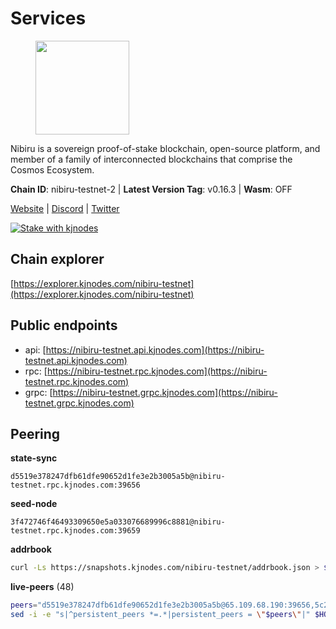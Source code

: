 # Services

<figure><img src="https://raw.githubusercontent.com/kj89/testnet_manuals/main/pingpub/logos/nibiru.png" width="150" alt=""><figcaption></figcaption></figure>

Nibiru is a sovereign proof-of-stake blockchain, open-source platform,  and member of a family of interconnected blockchains that comprise the Cosmos Ecosystem.

**Chain ID**: nibiru-testnet-2 | **Latest Version Tag**: v0.16.3 | **Wasm**: OFF

[Website](https://nibiru.fi) | [Discord](https://discord.gg/nibiru) | [Twitter](https://twitter.com/NibiruChain)

[![Stake with kjnodes](https://i.ibb.co/cr44Q8j/button-stake-with-kjnodes.png)](https://restake.app/nibiru-testnet/None)


## Chain explorer
[https://explorer.kjnodes.com/nibiru-testnet](https://explorer.kjnodes.com/nibiru-testnet)

## Public endpoints

* api: [https://nibiru-testnet.api.kjnodes.com](https://nibiru-testnet.api.kjnodes.com)
* rpc: [https://nibiru-testnet.rpc.kjnodes.com](https://nibiru-testnet.rpc.kjnodes.com)
* grpc: [https://nibiru-testnet.grpc.kjnodes.com](https://nibiru-testnet.grpc.kjnodes.com)

## Peering

**state-sync**

```text
d5519e378247dfb61dfe90652d1fe3e2b3005a5b@nibiru-testnet.rpc.kjnodes.com:39656
```

**seed-node**

```text
3f472746f46493309650e5a033076689996c8881@nibiru-testnet.rpc.kjnodes.com:39659
```

**addrbook**
```bash
curl -Ls https://snapshots.kjnodes.com/nibiru-testnet/addrbook.json > $HOME/.nibid/config/addrbook.json
```

**live-peers** (48)
```bash
peers="d5519e378247dfb61dfe90652d1fe3e2b3005a5b@65.109.68.190:39656,5c2a752c9b1952dbed075c56c600c3a79b58c395@195.3.220.140:27046,e55d8746ad30e0d11ebe0aa3792c46713375edcc@135.181.2.104:26656,3939da5da8d8a31e6af2cb6d7bdcb222ff2487eb@65.109.14.69:39656,eb65c95ea745d1cb5f66e2fda5d5e1029f4dc43d@5.161.43.109:26656,5a868d18a5046b715ee726a45b680a68f92bafcb@149.102.136.149:27656,92845d4150aaf87fc1a6f4a53d8fe545ae44fc9d@86.48.16.205:39656,82dde0f3c283ca231849376696d08c39c3d458ce@173.82.203.187:26657,d40bd2a7a5d3dc525e66be78a2bdaf1ff0bc1957@95.214.55.25:29656,6df779cceccc7468ceb001ddbd2167471838ca61@149.102.158.241:26656,434408eac21cec429edc2deacfc90ca717593b21@109.123.242.87:26656,d212c993e5b503cf224592bf426d3fb808d84e98@5.161.48.209:26656,fbad9746b824485a2b7c88d72f83e6e4d1fa5eb2@43.156.89.178:26657,2c22d9b9f767522ddea193bd9f3c5b75f44a5558@173.82.207.117:26657,2f35fb311c84dae1ac0a6ec4928307769983fa1f@154.53.44.216:26657,0caedae543d21fe055dbabc195225b38a48951cd@173.249.0.229:26656,b2c162da315d2e57b1cf86b2f8a2769e3c30e479@43.154.185.150:26657,fc1ed6152c28a8da7c7cc50117a412291cf3894e@194.163.140.212:26656,da7182e3934b51c099d8901101a5821472aa9d3b@38.242.214.165:26656,9e4cbbf1ae74859df3a4f1a3579bb52b09ce26f0@167.86.76.166:26656,a575313137ddc0dae09fc79ad5558f2ca25867af@199.175.98.114:26656,c1d90ca59915ee94cd615304bfac8ddb9bdf2e76@43.156.25.107:26657,82ff5277d6385a2e9cab7048d8df5f6757d02a8f@43.154.33.200:26657,438701ce016699880f9073c6b99f71d17309d820@154.53.52.215:26657,296657e955e329212ff070af3c4d8c33f4270c09@85.208.51.114:26656,b2710376add9b74d960d6f35787112cf0fd76be8@38.242.218.161:26656,5eecfdf089428a5a8e52d05d18aae1ad8503d14c@65.108.141.109:19656,64d7ce7fda6c229bba3952c097a26f64740a4cd3@164.92.136.155:26656,f7338759a73b50539d31ef914b8f86d2cb28dc70@5.199.143.147:39656,cc70f159eae7a83c1d33e07208e9cff8eb69886c@34.142.220.216:13656,531c0ff46a2bb0de169e6086087c2ac04c3e27cf@185.15.244.160:26656,99b57896e917866956f9f078f67f95d6fd6a05e8@161.97.92.139:26656,6ca52b82dfa080d85cef04d053555f93efe08089@65.109.167.104:26656,d57abe16db784dca878f3352e00ab411369ad418@185.209.230.57:26656,e63604bb6323eaafb02a72cb825d770fd7f1998c@65.109.70.23:19856,0a7257f77c3c3176bbc69d548f183abe8c2aa4de@84.46.247.0:26656,7d1a4f1d4ffde010d644ad52730c7dfdb495f1af@165.232.124.49:26656,cf29df0bc1d8a1d9053d7dc6bd7b8ee69b3021cc@51.89.47.31:26656,85ea7dbcf6c0f35bdb42fb645ce579d9438ed76e@88.99.13.85:26656,6a098f2de3628f0107fbd50876e9c2c89f627d7f@94.103.91.28:39656,a73626491bde964dadf51920a4be234f19ef66eb@35.199.190.244:26656,be30f229c8bc8ec6d6ffdb49f11b7c823dc254f4@135.181.96.116:26656,8e8680d613a7e0e51d77a8c21304c94f98a9d908@185.135.137.253:26656,a17d289420c2c95ff3ad4d381dcda28c88112734@142.132.152.249:26656,f7cd5b0e6b65b8a93c7aa44db057db163f3642b5@77.232.38.148:26656,7bbe4afc59fbfff5e6c3189c8ef73a1c6ac3f067@80.82.215.23:26656,694ef36622642377aec8847df309d1dec708cb28@195.201.197.4:38656,8f00ba98b37036302db681a2572487d1b36d2d48@89.117.63.35:26656"
sed -i -e "s|^persistent_peers *=.*|persistent_peers = \"$peers\"|" $HOME/.nibid/config/config.toml
```
